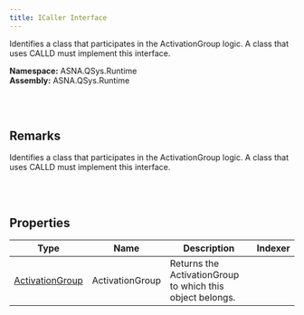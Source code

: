 ```yaml
---
title: ICaller Interface
---
```


Identifies a class that participates in the ActivationGroup logic. A class that uses CALLD must implement this interface.

**Namespace:** ASNA.QSys.Runtime <br/>
**Assembly:** ASNA.QSys.Runtime

<br>
<br>

## Remarks

Identifies a class that participates in the ActivationGroup logic. A class that uses CALLD must implement this interface.

[//]: # ($$TODO: Complete the Remarks section.)

<br>
<br>

## Properties

| Type | Name | Description | Indexer
| --- | --- | --- | --- 
| [ActivationGroup](/reference/asna-qsys-runtime/asnaq-sys-runtime-job-support/classes/activation-group.html) | ActivationGroup | Returns the ActivationGroup to which this object belongs. | 

<br>
<br>

